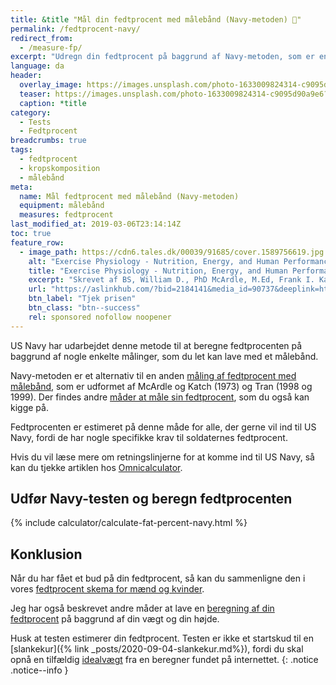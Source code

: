 ```yaml
---
title: &title "Mål din fedtprocent med målebånd (Navy-metoden) 📏"
permalink: /fedtprocent-navy/
redirect_from:
  - /measure-fp/
excerpt: "Udregn din fedtprocent på baggrund af Navy-metoden, som er enkelte kropsmålinger, der kan laves med et målebånd."
language: da
header:
  overlay_image: https://images.unsplash.com/photo-1633009824314-c9095d90a9e6?&ixlib=rb-4.0.3&ixid=M3wxMjA3fDB8MHxwaG90by1wYWdlfHx8fGVufDB8fHx8fA%3D%3D&fit=crop&h=630&w=1200&q=10
  teaser: https://images.unsplash.com/photo-1633009824314-c9095d90a9e6?&ixlib=rb-4.0.3&ixid=M3wxMjA3fDB8MHxwaG90by1wYWdlfHx8fGVufDB8fHx8fA%3D%3D&fit=crop&h=300&w=400&q=10
  caption: *title
category:
  - Tests
  - Fedtprocent
breadcrumbs: true
tags:
  - fedtprocent
  - kropskomposition
  - målebånd
meta:
  name: Mål fedtprocent med målebånd (Navy-metoden)
  equipment: målebånd
  measures: fedtprocent
last_modified_at: 2019-03-06T23:14:14Z
toc: true
feature_row:
  - image_path: https://cdn6.tales.dk/00039/91685/cover.1589756619.jpg
    alt: "Exercise Physiology - Nutrition, Energy, and Human Performance"
    title: "Exercise Physiology - Nutrition, Energy, and Human Performance"
    excerpt: "Skrevet af BS, William D., PhD McArdle, M.Ed, Frank I. Katch, Victor L. Katch."
    url: "https://aslinkhub.com/?bid=2184141&media_id=90737&deeplink=https://tales.dk/exercise-physiology_bs_9781451193831"
    btn_label: "Tjek prisen"
    btn_class: "btn--success"
    rel: sponsored nofollow noopener
---
```


US Navy har udarbejdet denne metode til at beregne fedtprocenten på baggrund af nogle enkelte målinger, som du let kan lave med et målebånd.

Navy-metoden er et alternativ til en anden [måling af fedtprocent med målebånd](/fedtprocent-maalebaand/), som er udformet af McArdle og Katch (1973) og Tran (1998 og 1999).
Der findes andre [måder at måle sin fedtprocent](/maal-fedtprocent/), som du også kan kigge på.

Fedtprocenten er estimeret på denne måde for alle, der gerne vil ind til US Navy, fordi de har nogle specifikke krav til soldaternes fedtprocent.

Hvis du vil læse mere om retningslinjerne for at komme ind til US Navy, så kan du tjekke artiklen hos [Omnicalculator](https://www.omnicalculator.com/health/navy-body-fat).

## Udfør Navy-testen og beregn fedtprocenten

{% include calculator/calculate-fat-percent-navy.html %}

## Konklusion

Når du har fået et bud på din fedtprocent, så kan du sammenligne den i vores [fedtprocent skema for mænd og kvinder](/fedtprocent-normer/).

Jeg har også beskrevet andre måder at lave en [beregning af din fedtprocent](/artikel/udregning-af-fedtprocent/) på baggrund af din vægt og din højde.

Husk at testen estimerer din fedtprocent. Testen er ikke et startskud til en [slankekur]({% link _posts/2020-09-04-slankekur.md%}), fordi du skal opnå en tilfældig [idealvægt](/idealvaegt/) fra en beregner fundet på internettet.
{: .notice .notice--info }
